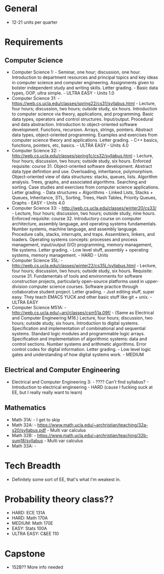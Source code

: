 # General

- 12-21 units per quarter

# Requirements

## Computer Science
- Computer Science 1:
		- Seminar, one hour; discussion, one hour. Introduction to department resources and principal topics and key ideas in computer science and computer engineering. Assignments given to bolster independent study and writing skills. Letter grading.
		- Basic data types, OOP, ultra simple.
		- ULTRA EASY
		- Units 1.0
- Computer Science 31:
		- https://web.cs.ucla.edu/classes/spring22/cs31/syllabus.html
		- Lecture, four hours; discussion, two hours; outside study, six hours. Introduction to computer science via theory, applications, and programming. Basic data types, operators and control structures. Input/output. Procedural and data abstraction. Introduction to object-oriented software development. Functions, recursion. Arrays, strings, pointers. Abstract data types, object-oriented programming. Examples and exercises from computer science theory and applications. Letter grading.
		- C++ basics, functions, pointers, etc, basics.
		- ULTRA EASY
		- Units 4.0
- Computer Science 32: 
		- http://web.cs.ucla.edu/classes/spring1c/cs32/syllabus.html
		- Lecture, four hours; discussion, two hours; outside study, six hours. Enforced requisite: course 31. Object-oriented software development. Abstract data type definition and use. Overloading, inheritance, polymorphism. Object-oriented view of data structures: stacks, queues, lists. Algorithm analysis. Trees, graphs, and associated algorithms. Searching and sorting. Case studies and exercises from computer science applications. Letter grading.
		- Data structures + Algorithms
		- Linked Lists, Stacks + Queues, Inheritance, STL, Sorting, Trees, Hash Tables, Priority Queues, Graphs
		- EASY
		- Units 4.0
- Computer Science 33:
		- http://web.cs.ucla.edu/classes/winter20/cs33/
		- Lecture, four hours; discussion, two hours; outside study, nine hours. Enforced requisite: course 32. Introductory course on computer architecture, assembly language, and operating systems fundamentals. Number systems, machine language, and assembly language. Procedure calls, stacks, interrupts, and traps. Assemblers, linkers, and loaders. Operating systems concepts: processes and process management, input/output (I/O) programming, memory management, file systems. Letter grading.
		- Low level stuff, assembly + operating systems, memory management.
		- HARD
		- Units 
- Computer Science 35L:
		- http://web.cs.ucla.edu/classes/winter22/cs35L/syllabus.html
		- Lecture, four hours; discussion, two hours; outside study, six hours. Requisite: course 31. Fundamentals of tools and environments for software construction projects, particularly open-source platforms used in upper-division computer science courses. Software practice through collaborative student project. Letter grading.
		- Just editing stuff, super easy. They teach EMACS YUCK and other basic stuff like git + unix.
		- ULTRA EASY
- Computer Science M51A:
		- http://web.cs.ucla.edu/~ani/classes/csm51a.09f/
		- (Same as Electrical and Computer Engineering M16.) Lecture, four hours; discussion, two hours; outside study, six hours. Introduction to digital systems. Specification and implementation of combinational and sequential systems. Standard logic modules and programmable logic arrays. Specification and implementation of algorithmic systems: data and control sections. Number systems and arithmetic algorithms. Error control codes for digital information. Letter grading.
		- Low level logic gates and understanding of how digital systems work.
		- MEDIUM

## Electrical and Computer Engineering
- Electrical and Computer Engineering 3:
		- ???? Can't find syllabus?
		- Introduction to electrical engineering
		- HARD (cause I fucking suck at EE, but I really really want to learn)

## Mathematics
- Math 31A:
		- I get to skip
- Math 32A:
		- https://www.math.ucla.edu/~archristian/teaching/32a-s20/syllabus.pdf
		- Multi var calculus
- Math 32B:
		- https://www.math.ucla.edu/~archristian/teaching/32b-sum18/syllabus
		- Multi var calculus
- Math 33A:
		- 

# Tech Breadth
- Definitely some sort of EE, that's what I'm weakest in.

# Probability theory class??
- HARD: 			ECE 131A
- HARD: 			Math 170A
- MEDIUM: 		Math 170E
- EASY: 			Stats 100A
- ULTRA EASY: C&EE 110

# Capstone
- 152B?? More info needed
